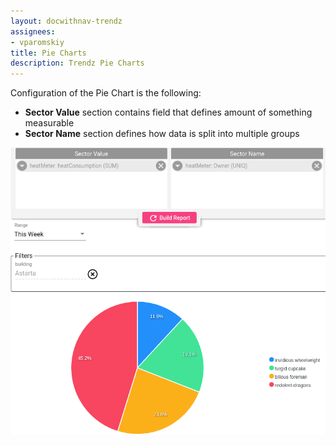 ```yaml
---
layout: docwithnav-trendz
assignees:
- vparomskiy
title: Pie Charts
description: Trendz Pie Charts 
---
```


Configuration of the Pie Chart is the following:
* **Sector Value** section contains field that defines amount of something measurable
* **Sector Name** section defines how data is split into multiple groups

![image](/images/trendz/simple-pie.png)
